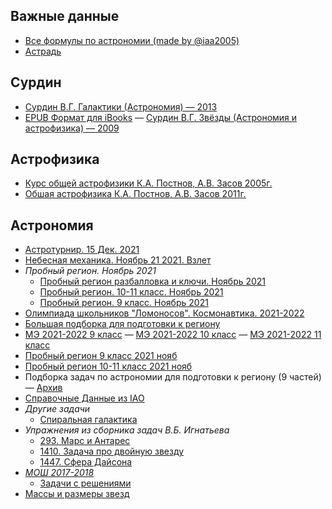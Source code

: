## Важные данные
- [Все формулы по астрономии (made by @iaa2005)](../astronomy-files/formulas-by-iaa2005.pdf)
- [Астрадь](../astronomy-files/astro-notebook.pdf)

## Сурдин
- [Сурдин В.Г. Галактики (Астрономия) — 2013](../astronomy-files/78063_88fd4755d57baaca609b7084b61406c6.pdf)
- [EPUB Формат для iBooks](https://share.ipfs.io/#/bafybeie2cnfxeuiytfhgrar7bp3teonyrjddqu43urf745gp2czzgej22m) — [Сурдин В.Г. Звёзды (Астрономия и астрофизика) — 2009](../astronomy-files/Сурдин-В.Г.-Звёзды-(Астрономия-и-астрофизика)-2009.pdf)

## Астрофизика
- [Курс общей астрофизики К.А. Постнов, А.В. Засов 2005г.](../astronomy-files/2005-postnov-zasov.pdf)
- [Обшая астрофизика К.А. Постнов, А.В. Засов 2011г.](../astronomy-files/general_astrophysics.pdf)

## Астрономия
- [Астротурнир. 15 Дек. 2021](../astronomy-files/астротурнир-15-дек-2021-все-лиги.pdf)
- [Небесная механика. Ноябрь 21 2021. Взлет](../astronomy-files/Небесная-механика-27-11-2021-Взлет.pdf)
- <a>*Пробный регион. Ноябрь 2021*</a>
    - [Пробный регион разбалловка и ключи. Ноябрь 2021](../astronomy-files/Пробный_регион_разбалловка_и_ключи_нояб_2021.pdf)
    - [Пробный регион. 10-11 класс. Ноябрь 2021](../astronomy-files/Пробный-регион-10-11-класс-ноябрь-2021.pdf)
    - [Пробный регион. 9 класс. Ноябрь 2021](../astronomy-files/Пробный-регион-9-класс-ноябрь-2021.pdf)
- [Олимпиада школьников "Ломоносов". Космонавтика. 2021-2022](../astronomy-files/lomonosov-kosmonavtika-2021-2022.pdf)
- [Большая подборка для подготовки к региону](../astronomy-files/Большая-подборка-для-региона-21-22.zip)
- [МЭ 2021-2022 9 класс](../astronomy-files/Астрономия_задания_2021_9_кл.pdf) — [МЭ 2021-2022 10 класс](../astronomy-files/Астрономия_задания_2021_10_кл.pdf) — [МЭ 2021-2022 11 класс](../astronomy-files/Астрономия_задания_2021_11_кл.pdf)
- [Пробный регион 9 класс 2021 нояб](../astronomy-files/Пробный-регион-9кл-2021-нояб.pdf)
- [Пробный регион 10-11 класс 2021 нояб](../astronomy-files/Пробный-регион-10-11кл-2021-нояб.pdf)
- <a>Подборка задач по астрономии для подготовки к региону (9 частей) — </a>[Архив](../astronomy-files/podborka-zadach-dlya-podgotovki-regionu.zip)
- [Справочные Данные из IAO](../astronomy-files/Справочные-Данные-IAO.pdf)
- <a>*Другие задачи*</a>
    - [Спиральная галактика](../astronomy-files/Спиральная-галактика.pdf)<!-- Муницип 2017-2018 Задача 6 10 класс -->
- <a>*Упражнения из сборника задач В.Б. Игнатьева*</a>
    - [293. Марс и Антарес](../astronomy-files/task293.pdf)
    - [1410. Задача про двойную звезду](../astronomy-files/task1410.pdf)
    - [1447. Сфера Дайсона](../astronomy-files/task1447.pdf)
- [*МОШ 2017-2018*](https://mos.olimpiada.ru/upload/files/Archive_tasks_2013-%2E%2E%2E/2017-18/astr/tasks-astr-10-11-teor-final-17-8.pdf)
    - [Задачи с решениями](https://mosastro.olimpiada.ru/upload/files/mos2018/mosgor_2018_teor_10-11_solutions.pdf)
- [Массы и размеры звезд](https://reader.lecta.rosuchebnik.ru/demo/7934-62/data/chapters/Chapter23/index.xhtml)
